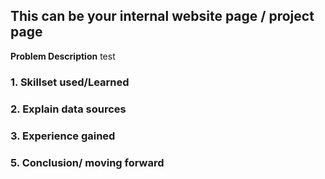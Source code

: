 ## This can be your internal website page / project page

**Problem Description** test


### 1. Skillset used/Learned

### 2. Explain data sources 

### 3. Experience gained

### 5. Conclusion/ moving forward


